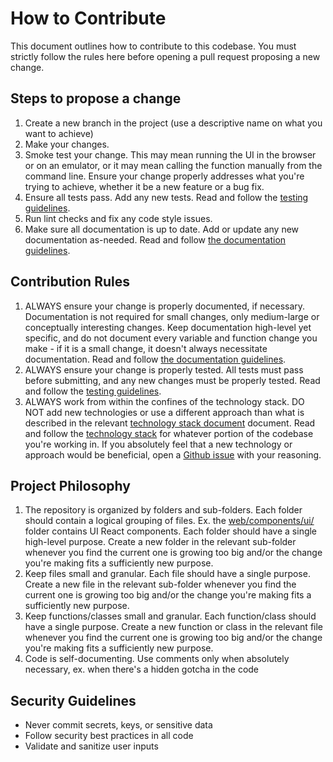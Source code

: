 # How to Contribute

This document outlines how to contribute to this codebase. You must strictly follow the rules here before opening a pull request proposing a new change.

## Steps to propose a change

1. Create a new branch in the project (use a descriptive name on what you want to achieve)
2. Make your changes.
3. Smoke test your change. This may mean running the UI in the browser or on an emulator, or it may mean calling the function manually from the command line. Ensure your change properly addresses what you're trying to achieve, whether it be a new feature or a bug fix.
4. Ensure all tests pass. Add any new tests. Read and follow the [testing guidelines](testing.md).
5. Run lint checks and fix any code style issues.
6. Make sure all documentation is up to date. Add or update any new documentation as-needed. Read and follow [the documentation guidelines](docs.md).

## Contribution Rules

1. ALWAYS ensure your change is properly documented, if necessary. Documentation is not required for small changes, only medium-large or conceptually interesting changes. Keep documentation high-level yet specific, and do not document every variable and function change you make - if it is a small change, it doesn't always necessitate documentation. Read and follow [the documentation guidelines](docs.md).
2. ALWAYS ensure your change is properly tested. All tests must pass before submitting, and any new changes must be properly tested. Read and follow the [testing guidelines](testing.md).
3. ALWAYS work from within the confines of the technology stack. DO NOT add new technologies or use a different approach than what is described in the relevant [technology stack document](technology-stack/) document. Read and follow the [technology stack](technology-stack/) for whatever portion of the codebase you're working in. If you absolutely feel that a new technology or approach would be beneficial, open a [Github issue](https://github.com/simon-duchastel/org-social-viewer/issues/new) with your reasoning.

## Project Philosophy

1. The repository is organized by folders and sub-folders. Each folder should contain a logical grouping of files. Ex. the [web/components/ui/](../web/components/ui/) folder contains UI React components. Each folder should have a single high-level purpose. Create a new folder in the relevant sub-folder whenever you find the current one is growing too big and/or the change you're making fits a sufficiently new purpose.
2. Keep files small and granular. Each file should have a single purpose. Create a new file in the relevant sub-folder whenever you find the current one is growing too big and/or the change you're making fits a sufficiently new purpose.
3. Keep functions/classes small and granular. Each function/class should have a single purpose. Create a new function or class in the relevant file whenever you find the current one is growing too big and/or the change you're making fits a sufficiently new purpose.
4. Code is self-documenting. Use comments only when absolutely necessary, ex. when there's a hidden gotcha in the code

## Security Guidelines

- Never commit secrets, keys, or sensitive data
- Follow security best practices in all code
- Validate and sanitize user inputs